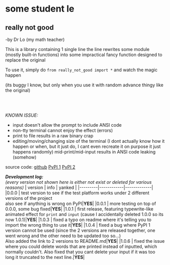 # **some student le**
<h2>really not good</h2>
<p>-by Dr Lo (my math teacher)</p>

This is a library containing 1 single line
the line rewrites some module (mostly built-in functions) into some impractical fancy function designed to replace the original

To use it, simply do `from really_not_good import *`  and watch the magic happen

(its buggy I know, but only when you use it with random advance thingy like the original)

<br><br>

*KNOWN ISSUE:*
- input doesn't allow the prompt to include ANSI code
- non-tty terminal cannot enjoy the effect (errors)
- print to file results in a raw binary crap
- editing/moving/changing size of the terminal (I dont actually know how it happen or when, but it just do, I cant even recreate it on purpose it just happens randomly) mid-print/mid-input results in ANSI code leaking (somehow)

source code: <a href="https://github.com/TaokyleYT/some_student_le">github</a> <a href="https://pypi.org/project/some-student-le/">PyPI 1</a> <a href="https://pypi.org/project/really-not-good/">PyPI 2</a> 

***Development log:***<br>
*(every version not shown here is either not exist or deleted for various reasons)*
| version |    info    |   yanked    |
|---------|------------|-------------|
|0.0.0    | test version to see if the test platform works under 2 different versions of the project<br>also see if anything is wrong on PyPI|**YES**|
|0.0.1    | more testing on top of 0.0.0, some bug fixed|**YES**|
|1.0.1    | first release, featuring typewrite-like animated effect for `print` and `input` (cause I accidentally deleted 1.0.0 so its now 1.0.1)|**YES**|
|1.0.3    | fixed a typo on readme where it's telling you to import the wrong thing to use it|**YES**|
|1.0.4    | fixed a bug where PyPI 1 version cannot be used (since the 2 versions are released together, one went wrong and the other need to be updated too so...)<br>Also added the link to 2 versions to README.md|**YES**|
|1.0.6    | fixed the issue where you could delete words that are printed instead of inputted, which normally couldn't. Also fixed that you cant delete your input if it was too long it truncated to the next line.|**YES**|
